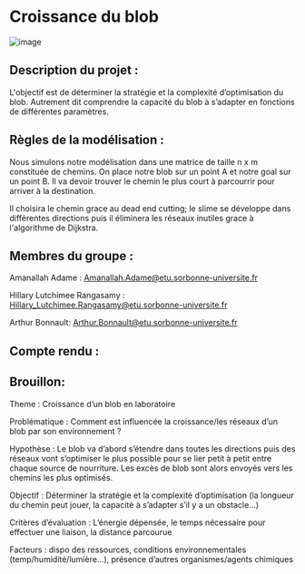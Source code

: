 
# Croissance du blob

![image](https://www.science-et-vie.com/wp-content/uploads/scienceetvie/2021/10/qu-est-que-blob-animal-vegetal.jpg)

## Description du projet : ##

L'objectif est de déterminer la stratégie et la complexité d’optimisation du blob. Autrement dit comprendre la capacité du blob à s’adapter en fonctions de différentes paramètres.

## Règles de la modélisation : ##  

Nous simulons notre modélisation dans une matrice de taille n x m constituée de chemins. On place notre blob sur un point A et notre goal sur un point B. Il va devoir trouver le chemin le plus court à parcourrir pour arriver à la destination.

Il choisira le chemin grace au dead end cutting; le slime se développe dans différentes directions puis il éliminera les réseaux inutiles grace à l'algorithme de Dijkstra.

## Membres du groupe : ##

Amanallah Adame : Amanallah.Adame@etu.sorbonne-universite.fr

Hillary Lutchimee Rangasamy : Hillary_Lutchimee.Rangasamy@etu.sorbonne-universite.fr 

Arthur Bonnault: Arthur.Bonnault@etu.sorbonne-universite.fr

## Compte rendu : ##



## Brouillon: ##  
Theme : Croissance d’un blob en laboratoire

Problématique : Comment est influencée la croissance/les réseaux d’un blob par son environnement ?

Hypothèse : Le blob va d’abord s’étendre dans toutes les directions puis des réseaux vont s’optimiser le plus possible pour se lier petit à petit entre chaque source de nourriture. Les excès de blob sont alors envoyés vers les chemins les plus optimisés.

Objectif : Déterminer la stratégie et la complexité d’optimisation (la longueur du chemin peut jouer, la capacité à s’adapter s’il y a un obstacle...)

Critères d’évaluation : L’énergie dépensée, le temps nécessaire pour effectuer une liaison, la distance parcourue

Facteurs : dispo des ressources, conditions environnementales (temp/humidité/lumière…), présence d’autres organismes/agents chimiques
